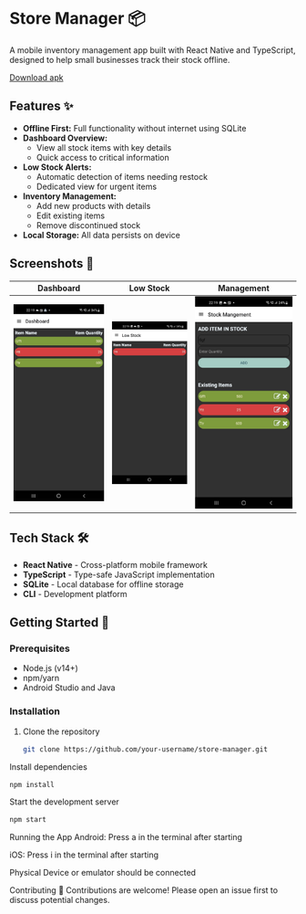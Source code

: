 # Store Manager 📦

A mobile inventory management app built with React Native and TypeScript, designed to help small businesses track their stock offline.

[Download apk](./app-release.apk)


## Features ✨
- **Offline First:** Full functionality without internet using SQLite
- **Dashboard Overview:** 
  - View all stock items with key details
  - Quick access to critical information
- **Low Stock Alerts:** 
  - Automatic detection of items needing restock
  - Dedicated view for urgent items
- **Inventory Management:** 
  - Add new products with details
  - Edit existing items
  - Remove discontinued stock
- **Local Storage:** All data persists on device

## Screenshots 📸

| Dashboard | Low Stock | Management |
|-----------|-----------|------------|
| ![Dashboard](./README_IMG/Dashboard.jpeg) | ![Low Stock](./README_IMG/LowStock.jpeg) | ![Management](./README_IMG/StockManagement.jpeg) |

## Tech Stack 🛠️
- **React Native** - Cross-platform mobile framework
- **TypeScript** - Type-safe JavaScript implementation
- **SQLite** - Local database for offline storage
- **CLI** - Development platform 

## Getting Started 🚀

### Prerequisites
- Node.js (v14+)
- npm/yarn
- Android Studio and Java

### Installation
1. Clone the repository
   ```bash
   git clone https://github.com/your-username/store-manager.git
Install dependencies

```bash
npm install
```
Start the development server

```bash
npm start
```
Running the App
Android: Press a in the terminal after starting

iOS: Press i in the terminal after starting

Physical Device or emulator should be connected

Contributing 🤝
Contributions are welcome! Please open an issue first to discuss potential changes.
